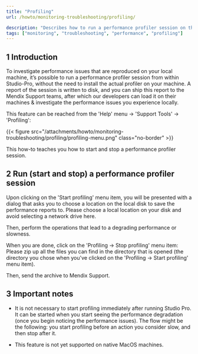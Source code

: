 ```yaml
---
title: "Profiling"
url: /howto/monitoring-troubleshooting/profiling/

description: "Describes how to run a performance profiler session on the local machine from within Studio-Pro."
tags: ["monitoring", "troubleshooting", "performance", "profiling"]
---
```


## 1 Introduction

To investigate performance issues that are reproduced on your local machine, it’s possible to run a performance profiler session from within Studio-Pro, without the need to install the actual profiler on your machine. A report of the session is written to disk, and you can ship this report to the Mendix Support teams, after which our developers can load it on their machines & investigate the performance issues you experience locally.

This feature can be reached from the 'Help' menu -> 'Support Tools' -> 'Profiling':

{{< figure src="/attachments/howto/monitoring-troubleshooting/profiling/profiling-menu.png" class="no-border" >}}

This how-to teaches you how to start and stop a performance profiler session.

## 2 Run (start and stop) a performance profiler session

Upon clicking on the 'Start profiling' menu item, you will be presented with a dialog that asks you to choose a location on the local disk to save the performance reports to. Please choose a local location on your disk and avoid selecting a network drive here.

Then, perform the operations that lead to a degrading performance or slowness. 

When you are done, click on the 'Profiling → Stop profiling' menu item: Please zip up all the files you can find in the directory that is opened (the directory you chose when you've clicked on the 'Profiling → Start profiling' menu item).

Then, send the archive to Mendix Support.

## 3 Important notes

* It is not necessary to start profiling immediately after running Studio Pro. It can be started when you start seeing the performance degradation (once you begin noticing the performance issues). The flow might be the following: you start profiling before an action you consider slow, and then stop after it.

* This feature is not yet supported on native MacOS machines.
